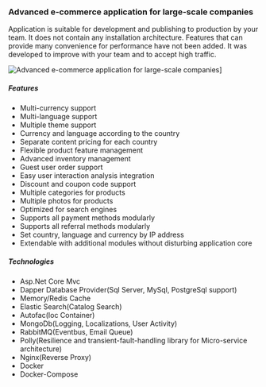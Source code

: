 ### Advanced e-commerce application for large-scale companies

Application is suitable for development and publishing to production by your team.
It does not contain any installation architecture. Features that can provide many convenience for performance have not been added.
It was developed to improve with your team and to accept high traffic.

![Advanced e-commerce application for large-scale companies](http://oi66.tinypic.com/jr4m61.jpg)]

##### Features
* Multi-currency support
* Multi-language support
* Multiple theme support
* Currency and language according to the country
* Separate content pricing for each country
* Flexible product feature management
* Advanced inventory management
* Guest user order support
* Easy user interaction analysis integration
* Discount and coupon code support
* Multiple categories for products
* Multiple photos for products
* Optimized for search engines
* Supports all payment methods modularly
* Supports all referral methods modularly
* Set country, language and currency by IP address
* Extendable with additional modules without disturbing application core

##### Technologies
* Asp.Net Core Mvc
* Dapper Database Provider(Sql Server, MySql, PostgreSql support)
* Memory/Redis Cache
* Elastic Search(Catalog Search)
* Autofac(Ioc Container)
* MongoDb(Logging, Localizations, User Activity)
* RabbitMQ(Eventbus, Email Queue)
* Polly(Resilience and transient-fault-handling library for Micro-service architecture)
* Nginx(Reverse Proxy)
* Docker
* Docker-Compose
